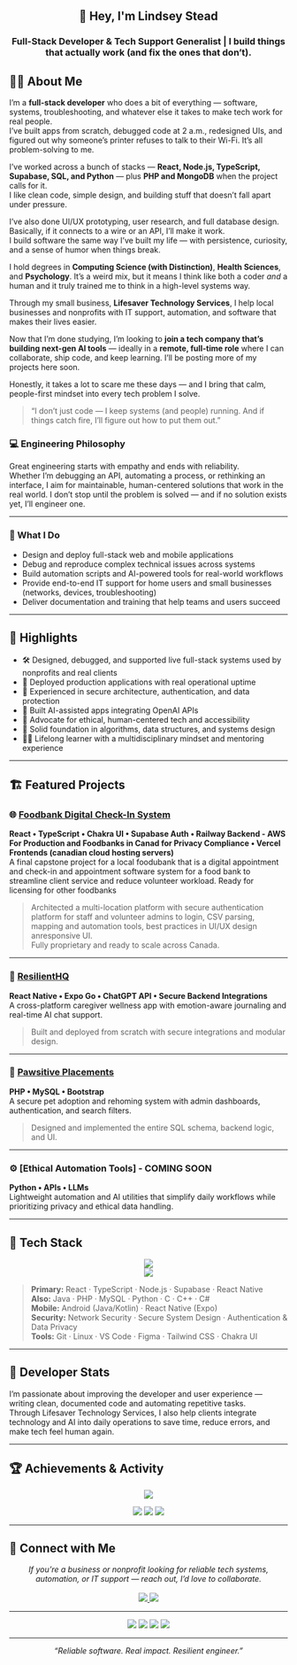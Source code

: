 <h2 align="center">👋 Hey, I'm Lindsey Stead</h2>
<h3 align="center">Full-Stack Developer & Tech Support Generalist | I build things that actually work (and fix the ones that don’t).</h3>

## 👩‍💻 About Me

I’m a **full-stack developer** who does a bit of everything — software, systems, troubleshooting, and whatever else it takes to make tech work for real people.  
I’ve built apps from scratch, debugged code at 2 a.m., redesigned UIs, and figured out why someone’s printer refuses to talk to their Wi-Fi. It’s all problem-solving to me.

I’ve worked across a bunch of stacks — **React, Node.js, TypeScript, Supabase, SQL, and Python** — plus **PHP and MongoDB** when the project calls for it.  
I like clean code, simple design, and building stuff that doesn’t fall apart under pressure.

I’ve also done UI/UX prototyping, user research, and full database design. Basically, if it connects to a wire or an API, I’ll make it work.  
I build software the same way I’ve built my life — with persistence, curiosity, and a sense of humor when things break.

I hold degrees in **Computing Science (with Distinction)**, **Health Sciences**, and **Psychology**. It’s a weird mix, but it means I think like both a coder *and* a human and it truly trained me to think in a high-level systems way. 

Through my small business, **Lifesaver Technology Services**, I help local businesses and nonprofits with IT support, automation, and software that makes their lives easier.

Now that I’m done studying, I’m looking to **join a tech company that’s building next-gen AI tools** — ideally in a **remote, full-time role** where I can collaborate, ship code, and keep learning. I’ll be posting more of my projects here soon.  

Honestly, it takes a lot to scare me these days — and I bring that calm, people-first mindset into every tech problem I solve. 

> “I don’t just code — I keep systems (and people) running. And if things catch fire, I’ll figure out how to put them out.”



### 💻 Engineering Philosophy
Great engineering starts with empathy and ends with reliability.  
Whether I’m debugging an API, automating a process, or rethinking an interface, I aim for maintainable, human-centered solutions that work in the real world. I don’t stop until the problem is solved — and if no solution exists yet, I’ll engineer one.

---

### 🧩 What I Do
- Design and deploy full-stack web and mobile applications  
- Debug and reproduce complex technical issues across systems  
- Build automation scripts and AI-powered tools for real-world workflows  
- Provide end-to-end IT support for home users and small businesses (networks, devices, troubleshooting)  
- Deliver documentation and training that help teams and users succeed  

---

## 🌟 Highlights
- 🛠️ Designed, debugged, and supported live full-stack systems used by nonprofits and real clients  
- 🚀 Deployed production applications with real operational uptime  
- 🔐 Experienced in secure architecture, authentication, and data protection  
- 🤖 Built AI-assisted apps integrating OpenAI APIs  
- 💬 Advocate for ethical, human-centered tech and accessibility  
- 🧱 Solid foundation in algorithms, data structures, and systems design  
- 👩‍🏫 Lifelong learner with a multidisciplinary mindset and mentoring experience  

---

## 🏗️ Featured Projects

### 🌐 [Foodbank Digital Check-In System](https://github.com/lindseystead/foodbank-checkin)
**React • TypeScript • Chakra UI • Supabase Auth • Railway Backend - AWS For Production and Foodbanks in Canad for Privacy Compliance • Vercel Frontends (canadian cloud hosting servers)**  
A final capstone project for a local foodubank that is a digital appointment and check-in and appointment software system for a food bank to streamline client service and reduce volunteer workload. Ready for licensing for other foodbanks 
> Architected a multi-location platform with secure authentication platform for staff and volunteer admins to login, CSV parsing, mapping and automation tools, best practices in UI/UX design anresponsive UI.  
> Fully proprietary and ready to scale across Canada.

---

### 📱 [ResilientHQ](https://github.com/lindseystead/resilienthq)
**React Native • Expo Go • ChatGPT API • Secure Backend Integrations**  
A cross-platform caregiver wellness app with emotion-aware journaling and real-time AI chat support.  
> Built and deployed from scratch with secure integrations and modular design.

---

### 🐾 [Pawsitive Placements](https://github.com/lindseystead/pawsitive-placements)
**PHP • MySQL • Bootstrap**  
A secure pet adoption and rehoming system with admin dashboards, authentication, and search filters.  
> Designed and implemented the entire SQL schema, backend logic, and UI.

---

### ⚙️ [Ethical Automation Tools] - COMING SOON 
**Python • APIs • LLMs**  
Lightweight automation and AI utilities that simplify daily workflows while prioritizing privacy and ethical data handling.

---

## 🧰 Tech Stack

<p align="center">
  <img src="https://skillicons.dev/icons?i=react,typescript,nodejs,express,python,php,mysql,java,html,css,tailwind,chakra" /><br/>
  <img src="https://skillicons.dev/icons?i=c,cpp,cs,git,github,linux,vscode,figma" />
</p>

> **Primary:** React · TypeScript · Node.js · Supabase · React Native  
> **Also:** Java · PHP · MySQL · Python · C · C++ · C#  
> **Mobile:** Android (Java/Kotlin) · React Native (Expo)  
> **Security:** Network Security · Secure System Design · Authentication & Data Privacy  
> **Tools:** Git · Linux · VS Code · Figma · Tailwind CSS · Chakra UI  

---

## 🧠 Developer Stats
I’m passionate about improving the developer and user experience — writing clean, documented code and automating repetitive tasks.  
Through Lifesaver Technology Services, I also help clients integrate technology and AI into daily operations to save time, reduce errors, and make tech feel human again.

---

## 🏆 Achievements & Activity

<p align="center">
  <img src="https://github-profile-trophy.vercel.app/?username=lindseystead&theme=onestar&margin-w=10&row=1" />
</p>

<p align="center">
  <img src="https://github-readme-streak-stats.herokuapp.com/?user=lindseystead&theme=radical&hide_border=true" />
  <img src="https://github-readme-stats.vercel.app/api?username=lindseystead&show_icons=true&theme=radical&hide_border=true&count_private=true" />
  <img src="https://github-readme-stats.vercel.app/api/top-langs/?username=lindseystead&layout=compact&theme=radical&hide_border=true" />
</p>

---

## 🤝 Connect with Me

<p align="center">
  <i>If you’re a business or nonprofit looking for reliable tech systems, automation, or IT support — reach out, I’d love to collaborate.</i><br/><br/>
  <a href="https://www.linkedin.com/in/lindseystead" target="_blank">
    <img src="https://img.shields.io/badge/LinkedIn-0A66C2?style=for-the-badge&logo=linkedin&logoColor=white" />
  </a>
  <a href="mailto:lindsey@lifesavertech.ca" target="_blank">
    <img src="https://img.shields.io/badge/Email-lindsey@lifesavertech.ca-blue?style=for-the-badge&logo=gmail&logoColor=white" />
  </a>
</p>

---

<p align="center">
  <img src="https://img.shields.io/badge/Women%20In%20Tech-%23FF69B4?style=for-the-badge" />
  <img src="https://img.shields.io/badge/IEEE%20Member-%23007ACC?style=for-the-badge" />
  <img src="https://img.shields.io/badge/First%20Gen%20Graduate-%2300C49A?style=for-the-badge" />
  <img src="https://img.shields.io/badge/Mom%20in%20Tech-%23FFD700?style=for-the-badge" />
</p>

---

<p align="center"><i>“Reliable software. Real impact. Resilient engineer.”</i></p>

